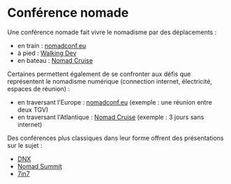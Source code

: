 # Conférence nomade

Une conférence nomade fait vivre le nomadisme par des déplacements :

* en train : [nomadconf.eu](http://nomadconf.eu)
* à pied : [Walking Dev](https://github.com/walkingdev/permagilite)
* en bateau : [Nomad Cruise](https://www.nomadcruise.com)

Certaines permettent également de se confronter aux défis que représentent
le nomadisme numérique (connection internet, électricité, espaces de réunion) :

* en traversant l'Europe : [nomadconf.eu](http://nomadconf.eu) (exemple : une réunion entre deux TGV)
* en traversant l'Atlantique : [Nomad Cruise](https://www.nomadcruise.com) (exemple : 3 jours sans internet)

Des conférences plus classiques dans leur forme offrent des présentations sur
le sujet :

* [DNX](https://www.dnxglobal.com)
* [Nomad Summit](https://www.nomadsummit.com)
* [7in7](https://7in7.co)


